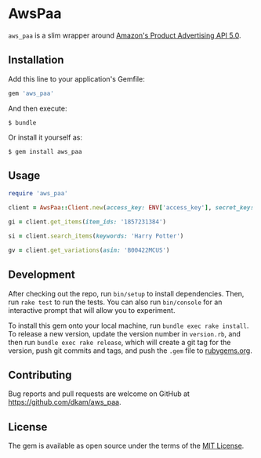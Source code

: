 # AwsPaa

`aws_paa` is a slim wrapper around [Amazon's Product Advertising API 5.0](https://webservices.amazon.com/paapi5/documentation/).

## Installation

Add this line to your application's Gemfile:

```ruby
gem 'aws_paa'
```

And then execute:

    $ bundle

Or install it yourself as:

    $ gem install aws_paa

## Usage

```ruby
require 'aws_paa'

client = AwsPaa::Client.new(access_key: ENV['access_key'], secret_key: ENV['secret_key'], marketplace: :au, partner_tag: ENV['partner_tag'])

gi = client.get_items(item_ids: '1857231384')

si = client.search_items(keywords: 'Harry Potter')

gv = client.get_variations(asin: 'B00422MCUS')
```

## Development

After checking out the repo, run `bin/setup` to install dependencies. Then, run `rake test` to run the tests. You can also run `bin/console` for an interactive prompt that will allow you to experiment.

To install this gem onto your local machine, run `bundle exec rake install`. To release a new version, update the version number in `version.rb`, and then run `bundle exec rake release`, which will create a git tag for the version, push git commits and tags, and push the `.gem` file to [rubygems.org](https://rubygems.org).

## Contributing

Bug reports and pull requests are welcome on GitHub at https://github.com/dkam/aws_paa.

## License

The gem is available as open source under the terms of the [MIT License](https://opensource.org/licenses/MIT).
